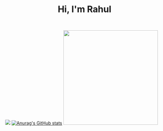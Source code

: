 <h1 align = "center"> Hi, I'm Rahul</h1> </br>

![](https://komarev.com/ghpvc/?username=rahulp3&color=blueviolet&style=plastic)
  [![Anurag's GitHub stats](https://github-readme-stats.vercel.app/api?username=rahulp3)](https://github.com/anuraghazra/github-readme-stats)    <img src ="https://images.squarespace-cdn.com/content/v1/5769fc401b631bab1addb2ab/1541580611624-TE64QGKRJG8SWAIUS7NS/ke17ZwdGBToddI8pDm48kPoswlzjSVMM-SxOp7CV59BZw-zPPgdn4jUwVcJE1ZvWQUxwkmyExglNqGp0IvTJZamWLI2zvYWH8K3-s_4yszcp2ryTI0HqTOaaUohrI8PI6FXy8c9PWtBlqAVlUS5izpdcIXDZqDYvprRqZ29Pw0o/coding-freak.gif?format=1500w" width="300" height="300"> 


